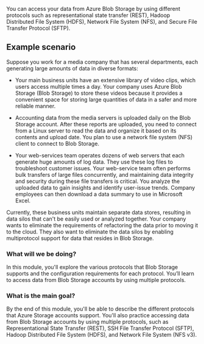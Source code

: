 You can access your data from Azure Blob Storage by using different protocols such as representational state transfer (REST), Hadoop Distributed File System (HDFS), Network File System (NFS), and Secure File Transfer Protocol (SFTP).

## Example scenario

Suppose you work for a media company that has several departments, each generating large amounts of data in diverse formats:

- Your main business units have an extensive library of video clips, which users access multiple times a day. Your company uses Azure Blob Storage (Blob Storage) to store these videos because it provides a convenient space for storing large quantities of data in a safer and more reliable manner.

- Accounting data from the media servers is uploaded daily on the Blob Storage account. After these reports are uploaded, you need to connect from a Linux server to read the data and organize it based on its contents and upload date. You plan to use a network file system (NFS) client to connect to Blob Storage.

- Your web-services team operates dozens of web servers that each generate huge amounts of log data. They use these log files to troubleshoot customer issues. Your web-service team often performs bulk transfers of large files concurrently, and maintaining data integrity and security during these file transfers is critical. You analyze the uploaded data to gain insights and identify user-issue trends. Company employees can then download a data summary to use in Microsoft Excel.

Currently, these business units maintain separate data stores, resulting in data silos that can't be easily used or analyzed together. Your company wants to eliminate the requirements of refactoring the data prior to moving it to the cloud. They also want to eliminate the data silos by enabling multiprotocol support for data that resides in Blob Storage.

### What will we be doing?

In this module, you'll explore the various protocols that Blob Storage supports and the configuration requirements for each protocol. You’ll learn to access data from Blob Storage accounts by using multiple protocols.

### What is the main goal?

By the end of this module, you'll be able to describe the different protocols that Azure Storage accounts support. You'll also practice accessing data from Blob Storage accounts by using multiple protocols, such as Representational State Transfer (REST), SSH File Transfer Protocol (SFTP), Hadoop Distributed File System (HDFS), and Network File System (NFS v3).
